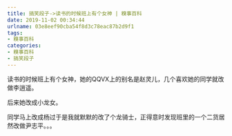 ```yaml
---
title: 搞笑段子->读书的时候班上有个女神 | 糗事百科
date: 2019-11-02 00:34:44
urlname: 03e8eef90cba54f8d3c78eac87b2d9f1
tags: 
- 糗事百科
categories:
- 糗事百科
- 搞笑段子
---
```

读书的时候班上有个女神，她的QQVX上的别名是赵灵儿，几个喜欢她的同学就改做李逍遥。

后来她改成小龙女。

同学马上改成杨过于是我就默默的改了个龙骑士，正得意时发现班里的一个二货居然改做尹志平。。。


